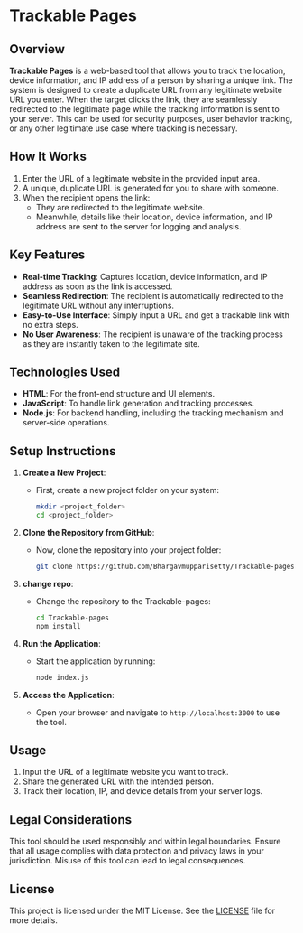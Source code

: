 # Trackable Pages

## Overview
**Trackable Pages** is a web-based tool that allows you to track the location, device information, and IP address of a person by sharing a unique link. The system is designed to create a duplicate URL from any legitimate website URL you enter. When the target clicks the link, they are seamlessly redirected to the legitimate page while the tracking information is sent to your server. This can be used for security purposes, user behavior tracking, or any other legitimate use case where tracking is necessary.

## How It Works
1. Enter the URL of a legitimate website in the provided input area.
2. A unique, duplicate URL is generated for you to share with someone.
3. When the recipient opens the link:
   - They are redirected to the legitimate website.
   - Meanwhile, details like their location, device information, and IP address are sent to the server for logging and analysis.

## Key Features
- **Real-time Tracking**: Captures location, device information, and IP address as soon as the link is accessed.
- **Seamless Redirection**: The recipient is automatically redirected to the legitimate URL without any interruptions.
- **Easy-to-Use Interface**: Simply input a URL and get a trackable link with no extra steps.
- **No User Awareness**: The recipient is unaware of the tracking process as they are instantly taken to the legitimate site.

## Technologies Used
- **HTML**: For the front-end structure and UI elements.
- **JavaScript**: To handle link generation and tracking processes.
- **Node.js**: For backend handling, including the tracking mechanism and server-side operations.

## Setup Instructions
1. **Create a New Project**:
   - First, create a new project folder on your system:
     ```bash
     mkdir <project_folder>
     cd <project_folder>
     ```

2. **Clone the Repository from GitHub**:
   - Now, clone the repository into your project folder:
     ```bash
     git clone https://github.com/Bhargavmupparisetty/Trackable-pages.git
     ```

3. **change repo**:
   - Change the repository to the Trackable-pages:
     ```bash
     cd Trackable-pages
     npm install
     ```

4. **Run the Application**:
   - Start the application by running:
     ```bash
     node index.js
     ```
   
5. **Access the Application**:
   - Open your browser and navigate to `http://localhost:3000` to use the tool.

## Usage
1. Input the URL of a legitimate website you want to track.
2. Share the generated URL with the intended person.
3. Track their location, IP, and device details from your server logs.

## Legal Considerations
This tool should be used responsibly and within legal boundaries. Ensure that all usage complies with data protection and privacy laws in your jurisdiction. Misuse of this tool can lead to legal consequences.

## License
This project is licensed under the MIT License. See the [LICENSE](LICENSE) file for more details.


